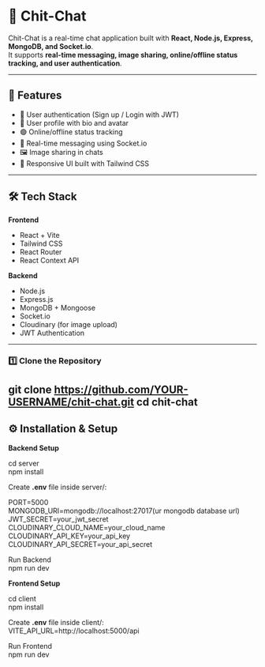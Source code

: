 # 💬 Chit-Chat

Chit-Chat is a real-time chat application built with **React, Node.js, Express, MongoDB, and Socket.io**.  
It supports **real-time messaging, image sharing, online/offline status tracking, and user authentication**.

---

## 🚀 Features
- 🔐 User authentication (Sign up / Login with JWT)
- 👤 User profile with bio and avatar
- 🟢 Online/offline status tracking
- 💬 Real-time messaging using Socket.io
- 🖼️ Image sharing in chats
- 📱 Responsive UI built with Tailwind CSS

---

## 🛠️ Tech Stack
**Frontend**
- React + Vite
- Tailwind CSS
- React Router
- React Context API

**Backend**
- Node.js
- Express.js
- MongoDB + Mongoose
- Socket.io
- Cloudinary (for image upload)
- JWT Authentication

---



### 1️⃣ Clone the Repository
git clone https://github.com/YOUR-USERNAME/chit-chat.git
cd chit-chat
--------------------------------------------------------------------------------------


## ⚙️ Installation & Setup


**Backend Setup**

cd server
<br>
npm install
<br>

Create **.env** file inside server/:
<br>

PORT=5000
<br>
MONGODB_URI=mongodb://localhost:27017(ur mongodb database url)
<br>
JWT_SECRET=your_jwt_secret
<br>
CLOUDINARY_CLOUD_NAME=your_cloud_name
<br>
CLOUDINARY_API_KEY=your_api_key
<br>
CLOUDINARY_API_SECRET=your_api_secret


Run Backend
<br>
npm run dev


**Frontend Setup**

cd client
<br>
npm install

Create **.env**  file inside client/:
<br>
VITE_API_URL=http://localhost:5000/api

Run Frontend 
<br>
npm run dev





